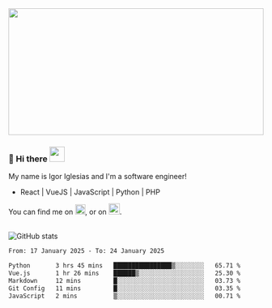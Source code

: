 <img src="https://c.tenor.com/KjVxfRrrncUAAAAd/matrix.gif" width="100%" height="250px">

### 🔭 Hi there <img src="https://raw.githubusercontent.com/MartinHeinz/MartinHeinz/master/wave.gif" width="30px">


My name is Igor Iglesias and I'm a software engineer!
<br>

<ul>
  <li> React | VueJS | JavaScript | Python | PHP </li>
</ul>
You can find me on <a href="https://twitter.com/IgorIglesias5"><img src="https://i.imgur.com/JLLlB5S.png" width="20px"></a>, or on <a href="https://www.linkedin.com/in/igor-iglesias-62478428/"><img src="https://i.imgur.com/PXyIkWx.png" width="22px"></a>.

<br>
<br>

![GitHub stats](https://github-readme-stats.vercel.app/api?username=igoiglesias&show_icons=true&count_private=true&theme=chartreuse-dark&hide_title=true)

<!--START_SECTION:waka-->

```txt
From: 17 January 2025 - To: 24 January 2025

Python       3 hrs 45 mins   ████████████████▒░░░░░░░░   65.71 %
Vue.js       1 hr 26 mins    ██████▒░░░░░░░░░░░░░░░░░░   25.30 %
Markdown     12 mins         █░░░░░░░░░░░░░░░░░░░░░░░░   03.73 %
Git Config   11 mins         █░░░░░░░░░░░░░░░░░░░░░░░░   03.35 %
JavaScript   2 mins          ▒░░░░░░░░░░░░░░░░░░░░░░░░   00.71 %
```

<!--END_SECTION:waka-->
